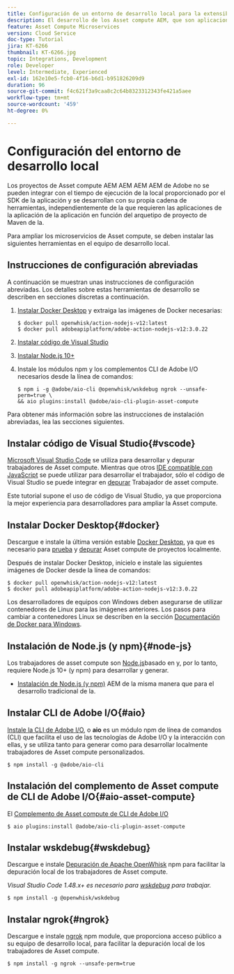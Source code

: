 ```yaml
---
title: Configuración de un entorno de desarrollo local para la extensibilidad de la Asset compute
description: El desarrollo de los Asset compute AEM, que son aplicaciones JavaScript de Node.js, requiere herramientas de desarrollo específicas que difieren del desarrollo tradicional de los programas, que van desde Node.js y varios módulos npm hasta Docker Desktop y Microsoft Visual Studio Code.
feature: Asset Compute Microservices
version: Cloud Service
doc-type: Tutorial
jira: KT-6266
thumbnail: KT-6266.jpg
topic: Integrations, Development
role: Developer
level: Intermediate, Experienced
exl-id: 162e10e5-fcb0-4f16-b6d1-b951826209d9
duration: 96
source-git-commit: f4c621f3a9caa8c2c64b8323312343fe421a5aee
workflow-type: tm+mt
source-wordcount: '459'
ht-degree: 0%

---
```


# Configuración del entorno de desarrollo local

Los proyectos de Asset compute AEM AEM AEM AEM de Adobe no se pueden integrar con el tiempo de ejecución de la local proporcionado por el SDK de la aplicación y se desarrollan con su propia cadena de herramientas, independientemente de la que requieren las aplicaciones de la aplicación de la aplicación en función del arquetipo de proyecto de Maven de la.

Para ampliar los microservicios de Asset compute, se deben instalar las siguientes herramientas en el equipo de desarrollo local.

## Instrucciones de configuración abreviadas

A continuación se muestran unas instrucciones de configuración abreviadas. Los detalles sobre estas herramientas de desarrollo se describen en secciones discretas a continuación.

1. [Instalar Docker Desktop](https://www.docker.com/products/docker-desktop) y extraiga las imágenes de Docker necesarias:

   ```
   $ docker pull openwhisk/action-nodejs-v12:latest
   $ docker pull adobeapiplatform/adobe-action-nodejs-v12:3.0.22
   ```

1. [Instalar código de Visual Studio](https://code.visualstudio.com/download)
1. [Instalar Node.js 10+](../../local-development-environment/development-tools.md#node-js)
1. Instale los módulos npm y los complementos CLI de Adobe I/O necesarios desde la línea de comandos:

   ```
   $ npm i -g @adobe/aio-cli @openwhisk/wskdebug ngrok --unsafe-perm=true \
   && aio plugins:install @adobe/aio-cli-plugin-asset-compute
   ```

Para obtener más información sobre las instrucciones de instalación abreviadas, lea las secciones siguientes.

## Instalar código de Visual Studio{#vscode}

[Microsoft Visual Studio Code](https://code.visualstudio.com/download) se utiliza para desarrollar y depurar trabajadores de Asset compute. Mientras que otros [IDE compatible con JavaScript](../../local-development-environment/development-tools.md#set-up-the-development-ide) se puede utilizar para desarrollar el trabajador, sólo el código de Visual Studio se puede integrar en [depurar](../test-debug/debug.md) Trabajador de asset compute.

Este tutorial supone el uso de código de Visual Studio, ya que proporciona la mejor experiencia para desarrolladores para ampliar la Asset compute.

## Instalar Docker Desktop{#docker}

Descargue e instale la última versión estable [Docker Desktop](https://www.docker.com/products/docker-desktop), ya que es necesario para [prueba](../test-debug/test.md) y [depurar](../test-debug/debug.md) Asset compute de proyectos localmente.

Después de instalar Docker Desktop, inícielo e instale las siguientes imágenes de Docker desde la línea de comandos:

```
$ docker pull openwhisk/action-nodejs-v12:latest
$ docker pull adobeapiplatform/adobe-action-nodejs-v12:3.0.22
```

Los desarrolladores de equipos con Windows deben asegurarse de utilizar contenedores de Linux para las imágenes anteriores. Los pasos para cambiar a contenedores Linux se describen en la sección [Documentación de Docker para Windows](https://docs.docker.com/docker-for-windows/).

## Instalación de Node.js (y npm){#node-js}

Los trabajadores de asset compute son [Node.js](https://nodejs.org/)basado en y, por lo tanto, requiere Node.js 10+ (y npm) para desarrollar y generar.

+ [Instalación de Node.js (y npm)](../../local-development-environment/development-tools.md#node-js) AEM de la misma manera que para el desarrollo tradicional de la.

## Instalar CLI de Adobe I/O{#aio}

[Instale la CLI de Adobe I/O](../../local-development-environment/development-tools.md#aio-cli), o __aio__ es un módulo npm de línea de comandos (CLI) que facilita el uso de las tecnologías de Adobe I/O y la interacción con ellas, y se utiliza tanto para generar como para desarrollar localmente trabajadores de Asset compute personalizados.

```
$ npm install -g @adobe/aio-cli
```

## Instalación del complemento de Asset compute de CLI de Adobe I/O{#aio-asset-compute}

El [Complemento de Asset compute de CLI de Adobe I/O](https://github.com/adobe/aio-cli-plugin-asset-compute)

```
$ aio plugins:install @adobe/aio-cli-plugin-asset-compute
```

## Instalar wskdebug{#wskdebug}

Descargue e instale [Depuración de Apache OpenWhisk](https://www.npmjs.com/package/@openwhisk/wskdebug) npm para facilitar la depuración local de los trabajadores de Asset compute.

_Visual Studio Code 1.48.x+ es necesario para [wskdebug](#wskdebug) para trabajar._

```
$ npm install -g @openwhisk/wskdebug
```

## Instalar ngrok{#ngrok}

Descargue e instale [ngrok](https://www.npmjs.com/package/ngrok) npm module, que proporciona acceso público a su equipo de desarrollo local, para facilitar la depuración local de los trabajadores de Asset compute.

```
$ npm install -g ngrok --unsafe-perm=true
```
